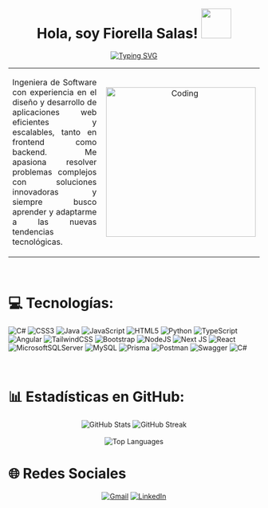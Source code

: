 <h1 align="center">Hola, soy Fiorella Salas! <img src="https://i.gifer.com/WG8T.gif" width="60"></h1>
<!--
https://media.giphy.com/media/hvRJCLFzcasrR4ia7z/giphy.gif  #Saludo
https://i.gifer.com/nUq.gif #Gato
https://i.gifer.com/XOsX.gif #Pato
https://i.gifer.com/Y3il.gif #Kirby
https://i.gifer.com/7V0.gif #Hello Kitty
https://i.gifer.com/4Jnt.gif #Stich
https://i.gifer.com/WG8T.gif #Panda
-->
<p align="center">
<a href="https://git.io/typing-svg"><img src="https://readme-typing-svg.herokuapp.com?font=Fira+Code&pause=1000&center=true&width=435&lines=Ingeniera+de+Software;Desarrolladora+Web+Full+Stack;Aprendizaje+Continuo" alt="Typing SVG" /></a>
</p>
<table align="center">
<tr border="none">
<td width="90%" align="justify">
  
Ingeniera de Software con experiencia en el diseño y desarrollo de aplicaciones web eficientes y escalables, tanto en frontend como backend. Me apasiona resolver problemas complejos con soluciones innovadoras y siempre busco aprender y adaptarme a las nuevas tendencias tecnológicas.

</td>
<td width="20%" align="center">
 <img align="right" alt="Coding" width="300" src="https://cdn.dribbble.com/users/1277312/screenshots/14733298/media/39b1045e593737587dd60e42c8422d1f.gif" >
  </td>
</tr>
</table>

<br>

# 💻 Tecnologías:
![C#](https://img.shields.io/badge/c%23-%23239120.svg?style=for-the-badge&logo=csharp&logoColor=white) ![CSS3](https://img.shields.io/badge/css3-%231572B6.svg?style=for-the-badge&logo=css3&logoColor=white) ![Java](https://img.shields.io/badge/java-%23ED8B00.svg?style=for-the-badge&logo=openjdk&logoColor=white) ![JavaScript](https://img.shields.io/badge/javascript-%23323330.svg?style=for-the-badge&logo=javascript&logoColor=%23F7DF1E) ![HTML5](https://img.shields.io/badge/html5-%23E34F26.svg?style=for-the-badge&logo=html5&logoColor=white) ![Python](https://img.shields.io/badge/python-3670A0?style=for-the-badge&logo=python&logoColor=ffdd54) ![TypeScript](https://img.shields.io/badge/typescript-%23007ACC.svg?style=for-the-badge&logo=typescript&logoColor=white) ![Angular](https://img.shields.io/badge/angular-%23DD0031.svg?style=for-the-badge&logo=angular&logoColor=white) ![TailwindCSS](https://img.shields.io/badge/tailwindcss-%2338B2AC.svg?style=for-the-badge&logo=tailwind-css&logoColor=white) ![Bootstrap](https://img.shields.io/badge/bootstrap-%238511FA.svg?style=for-the-badge&logo=bootstrap&logoColor=white) ![NodeJS](https://img.shields.io/badge/node.js-6DA55F?style=for-the-badge&logo=node.js&logoColor=white) ![Next JS](https://img.shields.io/badge/Next-black?style=for-the-badge&logo=next.js&logoColor=white) ![React](https://img.shields.io/badge/react-%2320232a.svg?style=for-the-badge&logo=react&logoColor=%2361DAFB) ![MicrosoftSQLServer](https://img.shields.io/badge/Microsoft%20SQL%20Server-CC2927?style=for-the-badge&logo=microsoft%20sql%20server&logoColor=white) ![MySQL](https://img.shields.io/badge/mysql-4479A1.svg?style=for-the-badge&logo=mysql&logoColor=white) ![Prisma](https://img.shields.io/badge/Prisma-3982CE?style=for-the-badge&logo=Prisma&logoColor=white) ![Postman](https://img.shields.io/badge/Postman-FF6C37?style=for-the-badge&logo=postman&logoColor=white) ![Swagger](https://img.shields.io/badge/-Swagger-%23Clojure?style=for-the-badge&logo=swagger&logoColor=white) ![C#](https://img.shields.io/badge/c%23-%23239120.svg?style=for-the-badge&logo=csharp&logoColor=white)

<br>

# 📊 Estadísticas en GitHub:
<div align="center">
  <img src="https://github-readme-stats.vercel.app/api?username=fioresf&theme=tokyonight&hide_border=false&include_all_commits=false&count_private=false" alt="GitHub Stats" />
  <img src="https://github-readme-streak-stats.herokuapp.com/?user=fioresf&theme=tokyonight&hide_border=false" alt="GitHub Streak" /><br/><br/>
  <img src="https://github-readme-stats.vercel.app/api/top-langs/?username=fioresf&theme=tokyonight&hide_border=false&include_all_commits=false&count_private=false&layout=compact" alt="Top Languages" />
</div>

# 🌐 Redes Sociales

<p align="center">
	<a href="mailto:salasfonsecafiorella@gmail.com"><img src="https://img.icons8.com/bubbles/50/000000/gmail.png" alt="Gmail"/></a>
	<a href="https://www.linkedin.com/in/fiorellasalasfonseca"><img src="https://img.icons8.com/bubbles/50/000000/linkedin.png" alt="LinkedIn"/></a>
</p>

